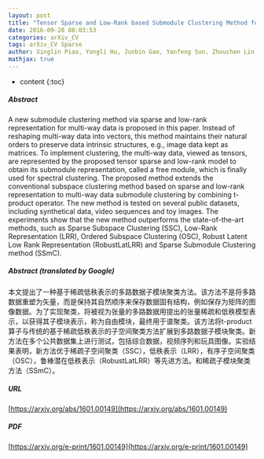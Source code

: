 ```yaml
---
layout: post
title: "Tensor Sparse and Low-Rank based Submodule Clustering Method for Multi-way Data"
date: 2016-09-28 08:03:53
categories: arXiv_CV
tags: arXiv_CV Sparse
author: Xinglin Piao, Yongli Hu, Junbin Gao, Yanfeng Sun, Zhouchen Lin, Baocai Yin
mathjax: true
---
```


* content
{:toc}

##### Abstract
A new submodule clustering method via sparse and low-rank representation for multi-way data is proposed in this paper. Instead of reshaping multi-way data into vectors, this method maintains their natural orders to preserve data intrinsic structures, e.g., image data kept as matrices. To implement clustering, the multi-way data, viewed as tensors, are represented by the proposed tensor sparse and low-rank model to obtain its submodule representation, called a free module, which is finally used for spectral clustering. The proposed method extends the conventional subspace clustering method based on sparse and low-rank representation to multi-way data submodule clustering by combining t-product operator. The new method is tested on several public datasets, including synthetical data, video sequences and toy images. The experiments show that the new method outperforms the state-of-the-art methods, such as Sparse Subspace Clustering (SSC), Low-Rank Representation (LRR), Ordered Subspace Clustering (OSC), Robust Latent Low Rank Representation (RobustLatLRR) and Sparse Submodule Clustering method (SSmC).

##### Abstract (translated by Google)
本文提出了一种基于稀疏低秩表示的多路数据子模块聚类方法。该方法不是将多路数据重塑为矢量，而是保持其自然顺序来保存数据固有结构，例如保存为矩阵的图像数据。为了实现聚类，将被视为张量的多路数据用提出的张量稀疏和低秩模型表示，以获得其子模块表示，称为自由模块，最终用于谱聚类。该方法将t-product算子与传统的基于稀疏低秩表示的子空间聚类方法扩展到多路数据子模块聚类。新方法在多个公共数据集上进行测试，包括综合数据，视频序列和玩具图像。实验结果表明，新方法优于稀疏子空间聚类（SSC），低秩表示（LRR），有序子空间聚类（OSC），鲁棒潜在低秩表示（RobustLatLRR）等先进方法。和稀疏子模块聚类方法（SSmC）。

##### URL
[https://arxiv.org/abs/1601.00149](https://arxiv.org/abs/1601.00149)

##### PDF
[https://arxiv.org/e-print/1601.00149](https://arxiv.org/e-print/1601.00149)

